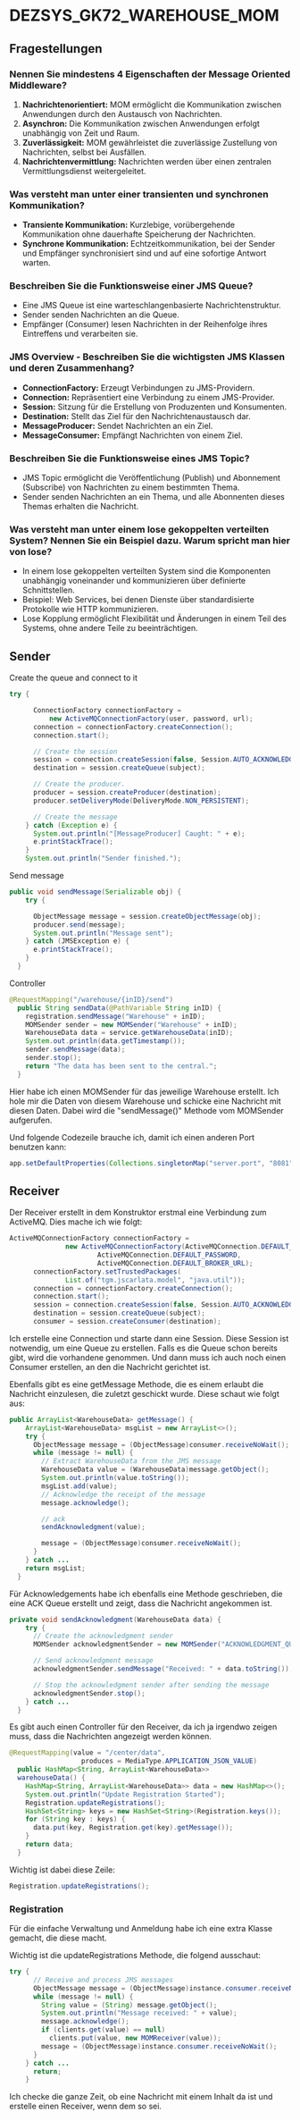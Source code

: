 # DEZSYS_GK72_WAREHOUSE_MOM

## Fragestellungen

### Nennen Sie mindestens 4 Eigenschaften der Message Oriented Middleware?

1. **Nachrichtenorientiert:** MOM ermöglicht die Kommunikation zwischen Anwendungen durch den Austausch von Nachrichten.
2. **Asynchron:** Die Kommunikation zwischen Anwendungen erfolgt unabhängig von Zeit und Raum.
3. **Zuverlässigkeit:** MOM gewährleistet die zuverlässige Zustellung von Nachrichten, selbst bei Ausfällen.
4. **Nachrichtenvermittlung:** Nachrichten werden über einen zentralen Vermittlungsdienst weitergeleitet.

### Was versteht man unter einer transienten und synchronen Kommunikation?

- **Transiente Kommunikation:** Kurzlebige, vorübergehende Kommunikation ohne dauerhafte Speicherung der Nachrichten.
- **Synchrone Kommunikation:** Echtzeitkommunikation, bei der Sender und Empfänger synchronisiert sind und auf eine sofortige Antwort warten.

### Beschreiben Sie die Funktionsweise einer JMS Queue?

- Eine JMS Queue ist eine warteschlangenbasierte Nachrichtenstruktur.
- Sender senden Nachrichten an die Queue.
- Empfänger (Consumer) lesen Nachrichten in der Reihenfolge ihres Eintreffens und verarbeiten sie.

### JMS Overview - Beschreiben Sie die wichtigsten JMS Klassen und deren Zusammenhang?

- **ConnectionFactory:** Erzeugt Verbindungen zu JMS-Providern.
- **Connection:** Repräsentiert eine Verbindung zu einem JMS-Provider.
- **Session:** Sitzung für die Erstellung von Produzenten und Konsumenten.
- **Destination:** Stellt das Ziel für den Nachrichtenaustausch dar.
- **MessageProducer:** Sendet Nachrichten an ein Ziel.
- **MessageConsumer:** Empfängt Nachrichten von einem Ziel.

### Beschreiben Sie die Funktionsweise eines JMS Topic?

- JMS Topic ermöglicht die Veröffentlichung (Publish) und Abonnement (Subscribe) von Nachrichten zu einem bestimmten Thema.
- Sender senden Nachrichten an ein Thema, und alle Abonnenten dieses Themas erhalten die Nachricht.

### Was versteht man unter einem lose gekoppelten verteilten System? Nennen Sie ein Beispiel dazu. Warum spricht man hier von lose?

- In einem lose gekoppelten verteilten System sind die Komponenten unabhängig voneinander und kommunizieren über definierte Schnittstellen.
- Beispiel: Web Services, bei denen Dienste über standardisierte Protokolle wie HTTP kommunizieren.
- Lose Kopplung ermöglicht Flexibilität und Änderungen in einem Teil des Systems, ohne andere Teile zu beeinträchtigen.

## Sender

Create the queue and connect to it
```java
try {

      ConnectionFactory connectionFactory =
          new ActiveMQConnectionFactory(user, password, url);
      connection = connectionFactory.createConnection();
      connection.start();

      // Create the session
      session = connection.createSession(false, Session.AUTO_ACKNOWLEDGE);
      destination = session.createQueue(subject);

      // Create the producer.
      producer = session.createProducer(destination);
      producer.setDeliveryMode(DeliveryMode.NON_PERSISTENT);

      // Create the message
    } catch (Exception e) {
      System.out.println("[MessageProducer] Caught: " + e);
      e.printStackTrace();
    }
    System.out.println("Sender finished.");
```

Send message
```java
public void sendMessage(Serializable obj) {
    try {

      ObjectMessage message = session.createObjectMessage(obj);
      producer.send(message);
      System.out.println("Message sent");
    } catch (JMSException e) {
      e.printStackTrace();
    }
  }
```

Controller
```java
@RequestMapping("/warehouse/{inID}/send")
  public String sendData(@PathVariable String inID) {
    registration.sendMessage("Warehouse" + inID);
    MOMSender sender = new MOMSender("Warehouse" + inID);
    WarehouseData data = service.getWarehouseData(inID); 
    System.out.println(data.getTimestamp());
    sender.sendMessage(data);
    sender.stop();
    return "The data has been sent to the central.";
  }
```

Hier habe ich einen MOMSender für das jeweilige Warehouse erstellt. Ich hole mir die Daten von diesem Warehouse und schicke eine Nachricht mit diesen Daten. Dabei wird die "sendMessage()" Methode vom MOMSender aufgerufen.

Und folgende Codezeile brauche ich, damit ich einen anderen Port benutzen kann:
```java
app.setDefaultProperties(Collections.singletonMap("server.port", "8081"));
```

## Receiver

Der Receiver erstellt in dem Konstruktor erstmal eine Verbindung zum ActiveMQ. Dies mache ich wie folgt:
```java
ActiveMQConnectionFactory connectionFactory =
              new ActiveMQConnectionFactory(ActiveMQConnection.DEFAULT_USER,
                      ActiveMQConnection.DEFAULT_PASSWORD,
                      ActiveMQConnection.DEFAULT_BROKER_URL);
      connectionFactory.setTrustedPackages(
              List.of("tgm.jscarlata.model", "java.util"));
      connection = connectionFactory.createConnection();
      connection.start();
      session = connection.createSession(false, Session.AUTO_ACKNOWLEDGE);
      destination = session.createQueue(subject);
      consumer = session.createConsumer(destination);
```

Ich erstelle eine Connection und starte dann eine Session. Diese Session ist notwendig, um eine Queue zu erstellen. Falls es die Queue schon bereits gibt, wird die vorhandene genommen. Und dann muss ich auch noch einen Consumer erstellen, an den die Nachricht gerichtet ist.

Ebenfalls gibt es eine getMessage Methode, die es einem erlaubt die Nachricht einzulesen, die zuletzt geschickt wurde.
Diese schaut wie folgt aus:

```java
public ArrayList<WarehouseData> getMessage() {
    ArrayList<WarehouseData> msgList = new ArrayList<>();
    try {
      ObjectMessage message = (ObjectMessage)consumer.receiveNoWait();
      while (message != null) {
        // Extract WarehouseData from the JMS message
        WarehouseData value = (WarehouseData)message.getObject();
        System.out.println(value.toString());
        msgList.add(value);
        // Acknowledge the receipt of the message
        message.acknowledge();

        // ack
        sendAcknowledgment(value);

        message = (ObjectMessage)consumer.receiveNoWait();
      }
    } catch ...
    return msgList;
  }
```

Für Acknowledgements habe ich ebenfalls eine Methode geschrieben, die eine ACK Queue erstellt und zeigt, dass die Nachricht angekommen ist.

```java
private void sendAcknowledgment(WarehouseData data) {
    try {
      // Create the acknowledgment sender
      MOMSender acknowledgmentSender = new MOMSender("ACKNOWLEDGMENT_QUEUE");

      // Send acknowledgment message
      acknowledgmentSender.sendMessage("Received: " + data.toString());

      // Stop the acknowledgment sender after sending the message
      acknowledgmentSender.stop();
    } catch ...
  }
```

Es gibt auch einen Controller für den Receiver, da ich ja irgendwo zeigen muss, dass die Nachrichten angezeigt werden können.

```java
@RequestMapping(value = "/center/data",
                  produces = MediaType.APPLICATION_JSON_VALUE)
  public HashMap<String, ArrayList<WarehouseData>>
  warehouseData() {
    HashMap<String, ArrayList<WarehouseData>> data = new HashMap<>();
    System.out.println("Update Registration Started");
    Registration.updateRegistrations();
    HashSet<String> keys = new HashSet<String>(Registration.keys());
    for (String key : keys) {
      data.put(key, Registration.get(key).getMessage());
    }
    return data;
  }
```

Wichtig ist dabei diese Zeile:
```java
Registration.updateRegistrations();
```

### Registration

Für die einfache Verwaltung und Anmeldung habe ich eine extra Klasse gemacht, die diese macht.

Wichtig ist die updateRegistrations Methode, die folgend ausschaut:
```java
try {
      // Receive and process JMS messages
      ObjectMessage message = (ObjectMessage)instance.consumer.receiveNoWait();
      while (message != null) {
        String value = (String) message.getObject();
        System.out.println("Message received: " + value);
        message.acknowledge();
        if (clients.get(value) == null)
          clients.put(value, new MOMReceiver(value));
        message = (ObjectMessage)instance.consumer.receiveNoWait();
      }
    } catch ...
      return;
    }
```

Ich checke die ganze Zeit, ob eine Nachricht mit einem Inhalt da ist und erstelle einen Receiver, wenn dem so sei.

